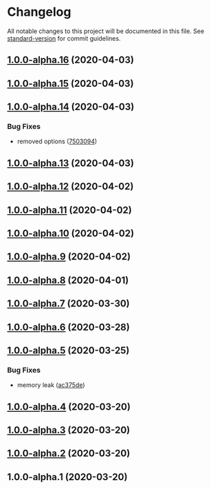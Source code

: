 # Changelog

All notable changes to this project will be documented in this file. See [standard-version](https://github.com/conventional-changelog/standard-version) for commit guidelines.

## [1.0.0-alpha.16](https://git.mvdw-software.com/Maximvdw/openhps-testsuite/compare/v1.0.0-alpha.15...v1.0.0-alpha.16) (2020-04-03)

## [1.0.0-alpha.15](https://git.mvdw-software.com/Maximvdw/openhps-testsuite/compare/v1.0.0-alpha.14...v1.0.0-alpha.15) (2020-04-03)

## [1.0.0-alpha.14](https://git.mvdw-software.com/Maximvdw/openhps-testsuite/compare/v1.0.0-alpha.13...v1.0.0-alpha.14) (2020-04-03)


### Bug Fixes

* removed options ([7503094](https://git.mvdw-software.com/Maximvdw/openhps-testsuite/commit/75030949c86ac4047039e522d06e87a70477f992))

## [1.0.0-alpha.13](https://git.mvdw-software.com/Maximvdw/openhps-testsuite/compare/v1.0.0-alpha.12...v1.0.0-alpha.13) (2020-04-03)

## [1.0.0-alpha.12](https://git.mvdw-software.com/Maximvdw/openhps-testsuite/compare/v1.0.0-alpha.11...v1.0.0-alpha.12) (2020-04-02)

## [1.0.0-alpha.11](https://git.mvdw-software.com/Maximvdw/openhps-testsuite/compare/v1.0.0-alpha.10...v1.0.0-alpha.11) (2020-04-02)

## [1.0.0-alpha.10](https://git.mvdw-software.com/Maximvdw/openhps-testsuite/compare/v1.0.0-alpha.9...v1.0.0-alpha.10) (2020-04-02)

## [1.0.0-alpha.9](https://git.mvdw-software.com/Maximvdw/openhps-testsuite/compare/v1.0.0-alpha.8...v1.0.0-alpha.9) (2020-04-02)

## [1.0.0-alpha.8](https://git.mvdw-software.com/Maximvdw/openhps-testsuite/compare/v1.0.0-alpha.7...v1.0.0-alpha.8) (2020-04-01)

## [1.0.0-alpha.7](https://git.mvdw-software.com/Maximvdw/openhps-testsuite/compare/v1.0.0-alpha.6...v1.0.0-alpha.7) (2020-03-30)

## [1.0.0-alpha.6](https://git.mvdw-software.com/Maximvdw/openhps-testsuite/compare/v1.0.0-alpha.5...v1.0.0-alpha.6) (2020-03-28)

## [1.0.0-alpha.5](https://git.mvdw-software.com/Maximvdw/openhps-testsuite/compare/v1.0.0-alpha.4...v1.0.0-alpha.5) (2020-03-25)


### Bug Fixes

* memory leak ([ac375de](https://git.mvdw-software.com/Maximvdw/openhps-testsuite/commit/ac375de775f5a7594e378770bf1d7c98b611c6f7))

## [1.0.0-alpha.4](https://git.mvdw-software.com/Maximvdw/openhps-testsuite/compare/v1.0.0-alpha.3...v1.0.0-alpha.4) (2020-03-20)

## [1.0.0-alpha.3](https://git.mvdw-software.com/Maximvdw/openhps-testsuite/compare/v1.0.0-alpha.2...v1.0.0-alpha.3) (2020-03-20)

## [1.0.0-alpha.2](https://git.mvdw-software.com/Maximvdw/openhps-testsuite/compare/v1.0.0-alpha.1...v1.0.0-alpha.2) (2020-03-20)

## 1.0.0-alpha.1 (2020-03-20)
